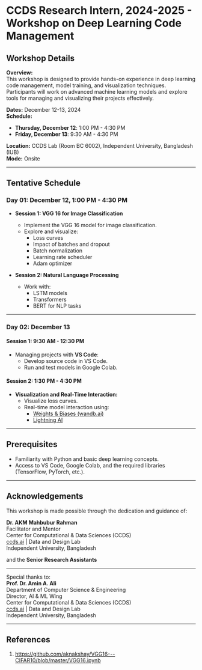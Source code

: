 # CCDS Research Intern, 2024-2025 - Workshop on Deep Learning Code Management

## Workshop Details

**Overview:**  
This workshop is designed to provide hands-on experience in deep learning code management, model training, and visualization techniques. Participants will work on advanced machine learning models and explore tools for managing and visualizing their projects effectively.

**Dates:** December 12-13, 2024  
**Schedule:**  
- **Thursday, December 12**: 1:00 PM - 4:30 PM  
- **Friday, December 13**: 9:30 AM - 4:30 PM  

**Location:** CCDS Lab (Room BC 6002), Independent University, Bangladesh (IUB)  
**Mode:** Onsite  



---

## Tentative Schedule

### **Day 01: December 12, 1:00 PM - 4:30 PM**
- **Session 1: VGG 16 for Image Classification**
  - Implement the VGG 16 model for image classification.
  - Explore and visualize:
    - Loss curves
    - Impact of batches and dropout
    - Batch normalization
    - Learning rate scheduler
    - Adam optimizer

- **Session 2: Natural Language Processing**
  - Work with:
    - LSTM models
    - Transformers
    - BERT for NLP tasks

---

### **Day 02: December 13**
#### **Session 1: 9:30 AM - 12:30 PM**
- Managing projects with **VS Code**:
  - Develop source code in VS Code.
  - Run and test models in Google Colab.

#### **Session 2: 1:30 PM - 4:30 PM**
- **Visualization and Real-Time Interaction:**
  - Visualize loss curves.
  - Real-time model interaction using:
    - [Weights & Biases (wandb.ai)](https://wandb.ai)
    - [Lightning AI](https://lightning.ai)

---

## Prerequisites
- Familiarity with Python and basic deep learning concepts.
- Access to VS Code, Google Colab, and the required libraries (TensorFlow, PyTorch, etc.).

---
## Acknowledgements

This workshop is made possible through the dedication and guidance of:

**Dr. AKM Mahbubur Rahman**  
  Facilitator and Mentor  
  Center for Computational & Data Sciences (CCDS)  
  [ccds.ai](https://ccds.ai) | Data and Design Lab  
  Independent University, Bangladesh  

  and the **Senior Research Assistants**  

---

Special thanks to:  
**Prof. Dr. Amin A. Ali**  
Department of Computer Science & Engineering  
Director, AI & ML Wing  
Center for Computational & Data Sciences (CCDS)  
[ccds.ai](https://ccds.ai) | Data and Design Lab  
Independent University, Bangladesh  



---

## References 

1. https://github.com/aknakshay/VGG16---CIFAR10/blob/master/VGG16.ipynb
